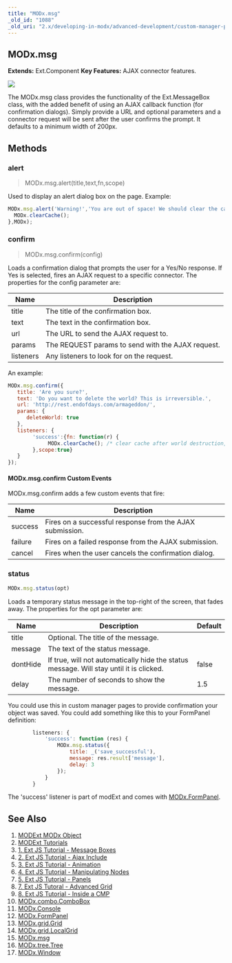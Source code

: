 ```yaml
---
title: "MODx.msg"
_old_id: "1088"
_old_uri: "2.x/developing-in-modx/advanced-development/custom-manager-pages/modext/modx.msg"
---
```


## MODx.msg

**Extends:** Ext.Component 
**Key Features:** AJAX connector features.

![](/download/attachments/18678080/confirm.png?version=1&modificationDate=1302195122000)

The MODx.msg class provides the functionality of the Ext.MessageBox class, with the added benefit of using an AJAX callback function (for confirmation dialogs). Simply provide a URL and optional parameters and a connector request will be sent after the user confirms the prompt. It defaults to a minimum width of 200px.

## Methods

### alert

> MODx.msg.alert(title,text,fn,scope)

Used to display an alert dialog box on the page. Example:

``` javascript 
MODx.msg.alert('Warning!','You are out of space! We should clear the cache.',function() {
  MODx.clearCache();
},MODx);
```

### confirm

> MODx.msg.confirm(config)

Loads a confirmation dialog that prompts the user for a Yes/No response. If Yes is selected, fires an AJAX request to a specific connector. The properties for the config parameter are:

| Name      | Description                                       |
| --------- | ------------------------------------------------- |
| title     | The title of the confirmation box.                |
| text      | The text in the confirmation box.                 |
| url       | The URL to send the AJAX request to.              |
| params    | The REQUEST params to send with the AJAX request. |
| listeners | Any listeners to look for on the request.         |

An example:

``` javascript 
MODx.msg.confirm({
   title: 'Are you sure?',
   text: 'Do you want to delete the world? This is irreversible.',
   url: 'http://rest.endofdays.com/armageddon/',
   params: {
      deleteWorld: true
   },
   listeners: {
        'success':{fn: function(r) {
             MODx.clearCache(); /* clear cache after world destruction, so we dont have latent data */
        },scope:true}
   }
});
```

#### MODx.msg.confirm Custom Events

MODx.msg.confirm adds a few custom events that fire:

| Name    | Description                                              |
| ------- | -------------------------------------------------------- |
| success | Fires on a successful response from the AJAX submission. |
| failure | Fires on a failed response from the AJAX submission.     |
| cancel  | Fires when the user cancels the confirmation dialog.     |

### status

``` javascript 
MODx.msg.status(opt)
```

Loads a temporary status message in the top-right of the screen, that fades away. The properties for the opt parameter are:

| Name     | Description                                                                             | Default |
| -------- | --------------------------------------------------------------------------------------- | ------- |
| title    | Optional. The title of the message.                                                     |         |
| message  | The text of the status message.                                                         |         |
| dontHide | If true, will not automatically hide the status message. Will stay until it is clicked. | false   |
| delay    | The number of seconds to show the message.                                              | 1.5     |

You could use this in custom manager pages to provide confirmation your object was saved. You could add something like this to your FormPanel definition:

``` javascript 
        listeners: {
            'success': function (res) {
                MODx.msg.status({
                    title: _('save_successful'),
                    message: res.result['message'],
                    delay: 3
                });
            }
        }
```

The 'success' listener is part of modExt and comes with [MODx.FormPanel](extending-modx/custom-manager-pages/modext/modx.formpanel "MODx.FormPanel").

## See Also

1. [MODExt MODx Object](extending-modx/custom-manager-pages/modext/modext-modx-object)
2. [MODExt Tutorials](extending-modx/custom-manager-pages/modext/modext-tutorials)
  1. [1. Ext JS Tutorial - Message Boxes](extending-modx/custom-manager-pages/modext/modext-tutorials/1.-ext-js-tutorial-message-boxes)
  2. [2. Ext JS Tutorial - Ajax Include](extending-modx/custom-manager-pages/modext/modext-tutorials/2.-ext-js-tutorial-ajax-include)
  3. [3. Ext JS Tutorial - Animation](extending-modx/custom-manager-pages/modext/modext-tutorials/3.-ext-js-tutorial-animation)
  4. [4. Ext JS Tutorial - Manipulating Nodes](extending-modx/custom-manager-pages/modext/modext-tutorials/4.-ext-js-tutorial-manipulating-nodes)
  5. [5. Ext JS Tutorial - Panels](extending-modx/custom-manager-pages/modext/modext-tutorials/5.-ext-js-tutorial-panels)
  6. [7. Ext JS Tutoral - Advanced Grid](extending-modx/custom-manager-pages/modext/modext-tutorials/7.-ext-js-tutoral-advanced-grid)
  7. [8. Ext JS Tutorial - Inside a CMP](extending-modx/custom-manager-pages/modext/modext-tutorials/8.-ext-js-tutorial-inside-a-cmp)
3. [MODx.combo.ComboBox](extending-modx/custom-manager-pages/modext/modx.combo.combobox)
4. [MODx.Console](extending-modx/custom-manager-pages/modext/modx.console)
5. [MODx.FormPanel](extending-modx/custom-manager-pages/modext/modx.formpanel)
6. [MODx.grid.Grid](extending-modx/custom-manager-pages/modext/modx.grid.grid)
7. [MODx.grid.LocalGrid](extending-modx/custom-manager-pages/modext/modx.grid.localgrid)
8. [MODx.msg](extending-modx/custom-manager-pages/modext/modx.msg)
9. [MODx.tree.Tree](extending-modx/custom-manager-pages/modext/modx.tree.tree)
10. [MODx.Window](extending-modx/custom-manager-pages/modext/modx.window)